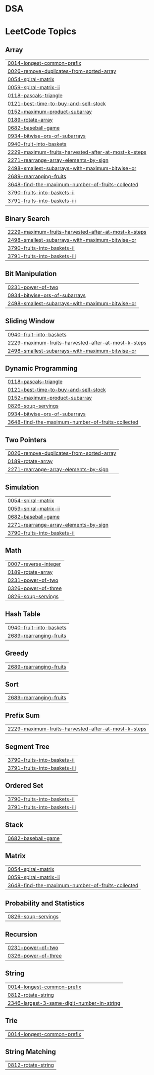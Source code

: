 # DSA
<!---LeetCode Topics Start-->
# LeetCode Topics
## Array
|  |
| ------- |
| [0014-longest-common-prefix](https://github.com/Ejjaganisirini/DSA/tree/master/0014-longest-common-prefix) |
| [0026-remove-duplicates-from-sorted-array](https://github.com/Ejjaganisirini/DSA/tree/master/0026-remove-duplicates-from-sorted-array) |
| [0054-spiral-matrix](https://github.com/Ejjaganisirini/DSA/tree/master/0054-spiral-matrix) |
| [0059-spiral-matrix-ii](https://github.com/Ejjaganisirini/DSA/tree/master/0059-spiral-matrix-ii) |
| [0118-pascals-triangle](https://github.com/Ejjaganisirini/DSA/tree/master/0118-pascals-triangle) |
| [0121-best-time-to-buy-and-sell-stock](https://github.com/Ejjaganisirini/DSA/tree/master/0121-best-time-to-buy-and-sell-stock) |
| [0152-maximum-product-subarray](https://github.com/Ejjaganisirini/DSA/tree/master/0152-maximum-product-subarray) |
| [0189-rotate-array](https://github.com/Ejjaganisirini/DSA/tree/master/0189-rotate-array) |
| [0682-baseball-game](https://github.com/Ejjaganisirini/DSA/tree/master/0682-baseball-game) |
| [0934-bitwise-ors-of-subarrays](https://github.com/Ejjaganisirini/DSA/tree/master/0934-bitwise-ors-of-subarrays) |
| [0940-fruit-into-baskets](https://github.com/Ejjaganisirini/DSA/tree/master/0940-fruit-into-baskets) |
| [2229-maximum-fruits-harvested-after-at-most-k-steps](https://github.com/Ejjaganisirini/DSA/tree/master/2229-maximum-fruits-harvested-after-at-most-k-steps) |
| [2271-rearrange-array-elements-by-sign](https://github.com/Ejjaganisirini/DSA/tree/master/2271-rearrange-array-elements-by-sign) |
| [2498-smallest-subarrays-with-maximum-bitwise-or](https://github.com/Ejjaganisirini/DSA/tree/master/2498-smallest-subarrays-with-maximum-bitwise-or) |
| [2689-rearranging-fruits](https://github.com/Ejjaganisirini/DSA/tree/master/2689-rearranging-fruits) |
| [3648-find-the-maximum-number-of-fruits-collected](https://github.com/Ejjaganisirini/DSA/tree/master/3648-find-the-maximum-number-of-fruits-collected) |
| [3790-fruits-into-baskets-ii](https://github.com/Ejjaganisirini/DSA/tree/master/3790-fruits-into-baskets-ii) |
| [3791-fruits-into-baskets-iii](https://github.com/Ejjaganisirini/DSA/tree/master/3791-fruits-into-baskets-iii) |
## Binary Search
|  |
| ------- |
| [2229-maximum-fruits-harvested-after-at-most-k-steps](https://github.com/Ejjaganisirini/DSA/tree/master/2229-maximum-fruits-harvested-after-at-most-k-steps) |
| [2498-smallest-subarrays-with-maximum-bitwise-or](https://github.com/Ejjaganisirini/DSA/tree/master/2498-smallest-subarrays-with-maximum-bitwise-or) |
| [3790-fruits-into-baskets-ii](https://github.com/Ejjaganisirini/DSA/tree/master/3790-fruits-into-baskets-ii) |
| [3791-fruits-into-baskets-iii](https://github.com/Ejjaganisirini/DSA/tree/master/3791-fruits-into-baskets-iii) |
## Bit Manipulation
|  |
| ------- |
| [0231-power-of-two](https://github.com/Ejjaganisirini/DSA/tree/master/0231-power-of-two) |
| [0934-bitwise-ors-of-subarrays](https://github.com/Ejjaganisirini/DSA/tree/master/0934-bitwise-ors-of-subarrays) |
| [2498-smallest-subarrays-with-maximum-bitwise-or](https://github.com/Ejjaganisirini/DSA/tree/master/2498-smallest-subarrays-with-maximum-bitwise-or) |
## Sliding Window
|  |
| ------- |
| [0940-fruit-into-baskets](https://github.com/Ejjaganisirini/DSA/tree/master/0940-fruit-into-baskets) |
| [2229-maximum-fruits-harvested-after-at-most-k-steps](https://github.com/Ejjaganisirini/DSA/tree/master/2229-maximum-fruits-harvested-after-at-most-k-steps) |
| [2498-smallest-subarrays-with-maximum-bitwise-or](https://github.com/Ejjaganisirini/DSA/tree/master/2498-smallest-subarrays-with-maximum-bitwise-or) |
## Dynamic Programming
|  |
| ------- |
| [0118-pascals-triangle](https://github.com/Ejjaganisirini/DSA/tree/master/0118-pascals-triangle) |
| [0121-best-time-to-buy-and-sell-stock](https://github.com/Ejjaganisirini/DSA/tree/master/0121-best-time-to-buy-and-sell-stock) |
| [0152-maximum-product-subarray](https://github.com/Ejjaganisirini/DSA/tree/master/0152-maximum-product-subarray) |
| [0826-soup-servings](https://github.com/Ejjaganisirini/DSA/tree/master/0826-soup-servings) |
| [0934-bitwise-ors-of-subarrays](https://github.com/Ejjaganisirini/DSA/tree/master/0934-bitwise-ors-of-subarrays) |
| [3648-find-the-maximum-number-of-fruits-collected](https://github.com/Ejjaganisirini/DSA/tree/master/3648-find-the-maximum-number-of-fruits-collected) |
## Two Pointers
|  |
| ------- |
| [0026-remove-duplicates-from-sorted-array](https://github.com/Ejjaganisirini/DSA/tree/master/0026-remove-duplicates-from-sorted-array) |
| [0189-rotate-array](https://github.com/Ejjaganisirini/DSA/tree/master/0189-rotate-array) |
| [2271-rearrange-array-elements-by-sign](https://github.com/Ejjaganisirini/DSA/tree/master/2271-rearrange-array-elements-by-sign) |
## Simulation
|  |
| ------- |
| [0054-spiral-matrix](https://github.com/Ejjaganisirini/DSA/tree/master/0054-spiral-matrix) |
| [0059-spiral-matrix-ii](https://github.com/Ejjaganisirini/DSA/tree/master/0059-spiral-matrix-ii) |
| [0682-baseball-game](https://github.com/Ejjaganisirini/DSA/tree/master/0682-baseball-game) |
| [2271-rearrange-array-elements-by-sign](https://github.com/Ejjaganisirini/DSA/tree/master/2271-rearrange-array-elements-by-sign) |
| [3790-fruits-into-baskets-ii](https://github.com/Ejjaganisirini/DSA/tree/master/3790-fruits-into-baskets-ii) |
## Math
|  |
| ------- |
| [0007-reverse-integer](https://github.com/Ejjaganisirini/DSA/tree/master/0007-reverse-integer) |
| [0189-rotate-array](https://github.com/Ejjaganisirini/DSA/tree/master/0189-rotate-array) |
| [0231-power-of-two](https://github.com/Ejjaganisirini/DSA/tree/master/0231-power-of-two) |
| [0326-power-of-three](https://github.com/Ejjaganisirini/DSA/tree/master/0326-power-of-three) |
| [0826-soup-servings](https://github.com/Ejjaganisirini/DSA/tree/master/0826-soup-servings) |
## Hash Table
|  |
| ------- |
| [0940-fruit-into-baskets](https://github.com/Ejjaganisirini/DSA/tree/master/0940-fruit-into-baskets) |
| [2689-rearranging-fruits](https://github.com/Ejjaganisirini/DSA/tree/master/2689-rearranging-fruits) |
## Greedy
|  |
| ------- |
| [2689-rearranging-fruits](https://github.com/Ejjaganisirini/DSA/tree/master/2689-rearranging-fruits) |
## Sort
|  |
| ------- |
| [2689-rearranging-fruits](https://github.com/Ejjaganisirini/DSA/tree/master/2689-rearranging-fruits) |
## Prefix Sum
|  |
| ------- |
| [2229-maximum-fruits-harvested-after-at-most-k-steps](https://github.com/Ejjaganisirini/DSA/tree/master/2229-maximum-fruits-harvested-after-at-most-k-steps) |
## Segment Tree
|  |
| ------- |
| [3790-fruits-into-baskets-ii](https://github.com/Ejjaganisirini/DSA/tree/master/3790-fruits-into-baskets-ii) |
| [3791-fruits-into-baskets-iii](https://github.com/Ejjaganisirini/DSA/tree/master/3791-fruits-into-baskets-iii) |
## Ordered Set
|  |
| ------- |
| [3790-fruits-into-baskets-ii](https://github.com/Ejjaganisirini/DSA/tree/master/3790-fruits-into-baskets-ii) |
| [3791-fruits-into-baskets-iii](https://github.com/Ejjaganisirini/DSA/tree/master/3791-fruits-into-baskets-iii) |
## Stack
|  |
| ------- |
| [0682-baseball-game](https://github.com/Ejjaganisirini/DSA/tree/master/0682-baseball-game) |
## Matrix
|  |
| ------- |
| [0054-spiral-matrix](https://github.com/Ejjaganisirini/DSA/tree/master/0054-spiral-matrix) |
| [0059-spiral-matrix-ii](https://github.com/Ejjaganisirini/DSA/tree/master/0059-spiral-matrix-ii) |
| [3648-find-the-maximum-number-of-fruits-collected](https://github.com/Ejjaganisirini/DSA/tree/master/3648-find-the-maximum-number-of-fruits-collected) |
## Probability and Statistics
|  |
| ------- |
| [0826-soup-servings](https://github.com/Ejjaganisirini/DSA/tree/master/0826-soup-servings) |
## Recursion
|  |
| ------- |
| [0231-power-of-two](https://github.com/Ejjaganisirini/DSA/tree/master/0231-power-of-two) |
| [0326-power-of-three](https://github.com/Ejjaganisirini/DSA/tree/master/0326-power-of-three) |
## String
|  |
| ------- |
| [0014-longest-common-prefix](https://github.com/Ejjaganisirini/DSA/tree/master/0014-longest-common-prefix) |
| [0812-rotate-string](https://github.com/Ejjaganisirini/DSA/tree/master/0812-rotate-string) |
| [2346-largest-3-same-digit-number-in-string](https://github.com/Ejjaganisirini/DSA/tree/master/2346-largest-3-same-digit-number-in-string) |
## Trie
|  |
| ------- |
| [0014-longest-common-prefix](https://github.com/Ejjaganisirini/DSA/tree/master/0014-longest-common-prefix) |
## String Matching
|  |
| ------- |
| [0812-rotate-string](https://github.com/Ejjaganisirini/DSA/tree/master/0812-rotate-string) |
<!---LeetCode Topics End-->